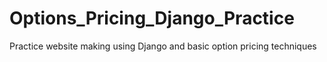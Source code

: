 # Options_Pricing_Django_Practice
Practice website making using Django and basic option pricing techniques
